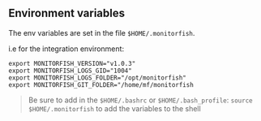 ## Environment variables 

The env variables are set in the file `$HOME/.monitorfish`.

i.e for the integration environment:
```
export MONITORFISH_VERSION="v1.0.3"
export MONITORFISH_LOGS_GID="1004"
export MONITORFISH_LOGS_FOLDER="/opt/monitorfish"
export MONITORFISH_GIT_FOLDER="/home/mf/monitorfish
```

> Be sure to add in the `$HOME/.bashrc` or `$HOME/.bash_profile`: `source $HOME/.monitorfish` to add the variables to the shell